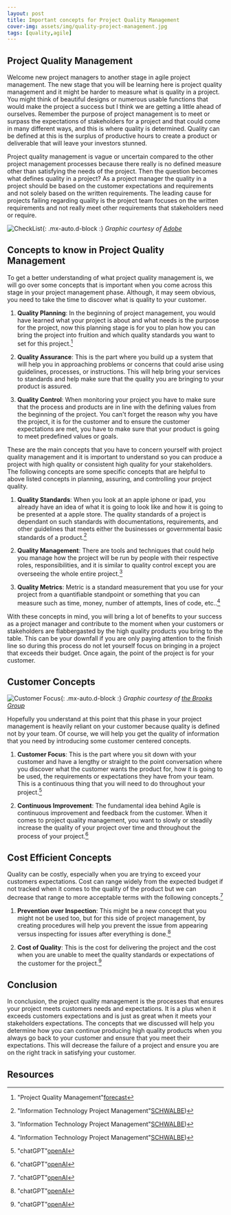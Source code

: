 ```yaml
---
layout: post
title: Important concepts for Project Quality Management
cover-img: assets/img/quality-project-management.jpg
tags: [quality,agile]
---
```

## Project Quality Management

Welcome new project managers to another stage in agile project management. The new stage that you will be learning here is project quality management and it might be harder to measure what is quality in a project. You might think of beautiful designs or numerous usable functions that would make the project a success but I think we are getting a little ahead of ourselves. Remember the purpose of project management is to meet or surpass the expectations of stakeholders for a project and that could come in many different ways, and this is where quality is determined. Quality can be defined  at this is the surplus of productive hours to create a product or deliverable that will leave your investors stunned. 

Project quality management is vague or uncertain compared to the other project management processes because there really is no defined measure other than satisfying the needs of the project. Then the question becomes what defines quality in a project? As a project manager the quality in a project should be based on the customer expectations and requirements and not solely based on the written requirements.  The leading cause for projects failing regarding quality is the project team focuses on the written requirements and not really meet other requirements that stakeholders need or require.

![CheckList](/agile-blog/assets/img/Check_list.jpeg){: .mx-auto.d-block :}
*Graphic courtesy of [Adobe](https://stock.adobe.com/images/check-list-checklist-flat-web-icon-isolated-on-white-background-mark-symbol-document-report-test-vector-illustration/387715437)*

## Concepts to know in Project Quality Management 

To get a better understanding of what project quality management is, we will go over some concepts that is important when you come across this stage in your project management phase. Although, it may seem obvious, you need to take the time to discover what is quality to your customer.

1. **Quality Planning**: In the beginning of project management, you would have learned what your project is about and what needs is the purpose for the project, now this planning stage is for you to plan how you can bring the project into fruition and which quality standards you want to set for this project.[^1]

2. **Quality Assurance**: This is the part where you build up a system that will help you in approaching problems or concerns that could arise using guidelines, processes, or instructions. This will help bring your services to standards and help make sure that the quality you are bringing to your product is assured.

3. **Quality Control**: When monitoring your project you have to make sure that the process and products are in line with the defining values from the beginning of the project. You can't forget the reason why you have the project, it is for the customer and to ensure the customer expectations are met, you have to make sure that your product is going to meet predefined values or goals.

These are the main concepts that you have to concern yourself with project quality management and it is important to understand so you can produce a project with high quality or consistent high quality for your stakeholders. The following concepts are some specific concepts that are helpful to above listed concepts in planning, assuring, and controlling your project quality. 

1. **Quality Standards**: When you look at an apple iphone or ipad, you already have an idea of what it is going to look like and how it is going to be presented at a apple store. The quality standards of a project is dependant on such standards with documentations, requirements, and other guidelines that meets either the businesses or governmental basic standards of a product.[^3]

2. **Quality Management**: There are tools and techniques that could help you manage how the project will be run by people with their respective roles, responsibilities, and it is similar to quality control except you are overseeing the whole entire project.[^3]

3. **Quality Metrics**: Metric is a standard measurement that you use for your project from a quantifiable standpoint or something that you can measure such as time, money, number of attempts, lines of code, etc..[^3]

With these concepts in mind, you will bring a lot of benefits to your success as a project manager and contribute to the moment when your customers or stakeholders are flabbergasted by the high quality products you bring to the table. This can be your downfall if you are only paying attention to the finish line so during this process do not let yourself focus on bringing in a project that exceeds their budget. Once again, the point of the project is for your customer. 

## Customer Concepts

![Customer Focus](/agile-blog/assets/img/customer_focus_digital_age.webp){: .mx-auto.d-block :}
*Graphic courtesy of [the Brooks Group](https://brooksgroup.com/sales-training-blog/3-ways-maintain-customer-focus-digital-age/)*

Hopefully you understand at this point that this phase in your project management is heavily reliant on your customer because quality is defined not by your team. Of course, we will help you get the quality of information that you need by introducing some customer centered concepts.

1. **Customer Focus**: This is the part where you sit down with your customer and have a lengthy or straight to the point conversation where you discover what the customer wants the product for, how it is going to be used, the requirements or expectations they have from your team. This is a continuous thing that you will need to do throughout your project.[^2]

2. **Continuous Improvement**: The fundamental idea behind Agile is continuous improvement and feedback from the customer. When it comes to project quality management, you want to slowly or steadily increase the quality of your project over time and throughout the process of your project.[^2]

## Cost Efficient Concepts

Quality can be costly, especially when you are trying to exceed your customers expectations. Cost can range widely from the expected budget if not tracked when it comes to the quality of the product but we can decrease that range to more acceptable terms with the following concepts.[^2]

1. **Prevention over Inspection**: This might be a new concept that you might not be used too, but for this side of project management, by creating procedures will help you prevent the issue from appearing versus inspecting for issues after everything is done.[^2]

2. **Cost of Quality**: This is the cost for delivering the project and the cost when you are unable to meet the quality standards or expectations of the customer for the project.[^2]

## Conclusion

In conclusion, the project quality management is the processes that ensures your project meets customers needs and expectations. It is a plus when it exceeds customers expectations and is just as great when it meets your stakeholders expectations. The concepts that we discussed will help you determine how you can continue producing high quality products when you always go back to your customer and ensure that you meet their expectations. This will decrease the failure of a project and ensure you are on the right track in satisfying your customer. 

## Resources 

[^1]: "Project Quality Management"[forecast](https://www.forecast.app/blog/what-is-project-quality-management#what-are-the-benefits-of-project-quality-managemen)
[^2]: "chatGPT"[openAI](https://chat.openai.com/c/35261832-8011-4c3e-af2c-9dd5547b3382)
[^3]: "Information Technology Project Management"[SCHWALBE](https://handoutset.com/wp-content/uploads/2022/05/Information-Technology-Project-Management-Kathy-Schwalbe.pdf))
